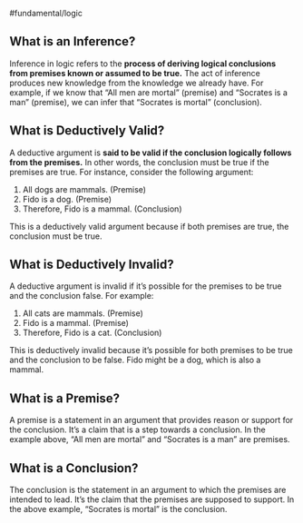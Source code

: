 #fundamental/logic

## What is an Inference?

Inference in logic refers to the **process of deriving logical conclusions from premises known or assumed to be true.** The act of inference produces new knowledge from the knowledge we already have. For example, if we know that “All men are mortal” (premise) and “Socrates is a man” (premise), we can infer that “Socrates is mortal” (conclusion).

## What is Deductively Valid?

A deductive argument is **said to be valid if the conclusion logically follows from the premises.** In other words, the conclusion must be true if the premises are true. For instance, consider the following argument:

1. All dogs are mammals. (Premise)
2. Fido is a dog. (Premise)
3. Therefore, Fido is a mammal. (Conclusion)

This is a deductively valid argument because if both premises are true, the conclusion must be true.

## What is Deductively Invalid?

A deductive argument is invalid if it’s possible for the premises to be true and the conclusion false. For example:

1. All cats are mammals. (Premise)
2. Fido is a mammal. (Premise)
3. Therefore, Fido is a cat. (Conclusion)

This is deductively invalid because it’s possible for both premises to be true and the conclusion to be false. Fido might be a dog, which is also a mammal.

## What is a Premise?

A premise is a statement in an argument that provides reason or support for the conclusion. It’s a claim that is a step towards a conclusion. In the example above, “All men are mortal” and “Socrates is a man” are premises.

## What is a Conclusion?

The conclusion is the statement in an argument to which the premises are intended to lead. It’s the claim that the premises are supposed to support. In the above example, “Socrates is mortal” is the conclusion.
